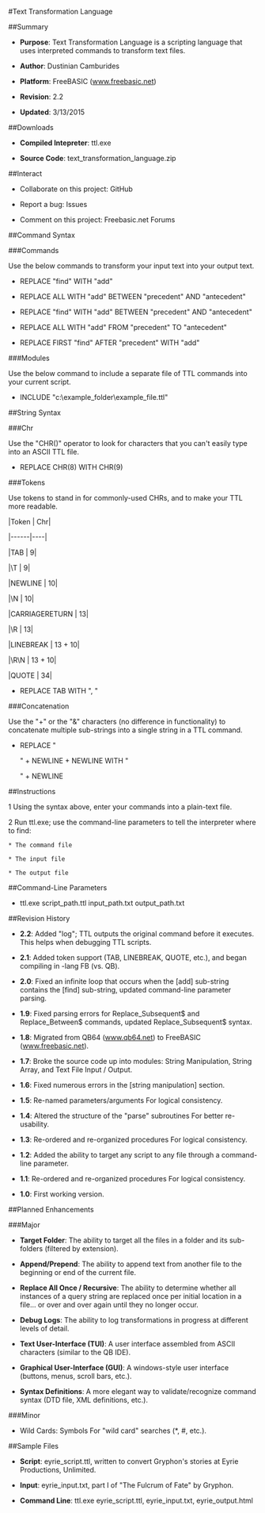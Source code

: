 ﻿#Text Transformation Language

##Summary

* **Purpose**: Text Transformation Language is a scripting language that uses interpreted commands to transform text files.

* **Author**: Dustinian Camburides

* **Platform**: FreeBASIC (www.freebasic.net)

* **Revision**: 2.2

* **Updated**: 3/13/2015

##Downloads

* **Compiled Intepreter**: ttl.exe

* **Source Code**: text_transformation_language.zip

##Interact

* Collaborate on this project: GitHub

* Report a bug: Issues

* Comment on this project: Freebasic.net Forums

##Command Syntax

###Commands

Use the below commands to transform your input text into your output text.

* REPLACE "find" WITH "add"

* REPLACE ALL WITH "add" BETWEEN "precedent" AND "antecedent"

* REPLACE "find" WITH "add" BETWEEN "precedent" AND "antecedent"

* REPLACE ALL WITH "add" FROM "precedent" TO "antecedent"

* REPLACE FIRST "find" AFTER "precedent" WITH "add"

###Modules

Use the below command to include a separate file of TTL commands into your current script.

* INCLUDE "c:\example_folder\example_file.ttl"

##String Syntax

###Chr

Use the "CHR()" operator to look for characters that you can't easily type into an ASCII TTL file.

* REPLACE CHR(8) WITH CHR(9)

###Tokens

Use tokens to stand in for commonly-used CHRs, and to make your TTL more readable.

|Token | Chr|

|------|----|

|TAB | 9|

|\T | 9|

|NEWLINE | 10|

|\N | 10|

|CARRIAGERETURN | 13|

|\R | 13|

|LINEBREAK | 13 + 10|

|\R\N | 13 + 10|

|QUOTE | 34|

* REPLACE TAB WITH ", "

###Concatenation

Use the "+" or the "&" characters (no difference in functionality) to concatenate multiple sub-strings into a single string in a TTL command.

* REPLACE "</p>" + NEWLINE + NEWLINE WITH "</p>" + NEWLINE

##Instructions

1 Using the syntax above, enter your commands into a plain-text file.

2 Run ttl.exe; use the command-line parameters to tell the interpreter where to find:

	* The command file

	* The input file

	* The output file

##Command-Line Parameters

* ttl.exe script_path.ttl input_path.txt output_path.txt

##Revision History

* **2.2**: Added "log"; TTL outputs the original command before it executes. This helps when debugging TTL scripts.

* **2.1**: Added token support (TAB, LINEBREAK, QUOTE, etc.), and began compiling in -lang FB (vs. QB).

* **2.0**: Fixed an infinite loop that occurs when the [add] sub-string contains the [find] sub-string, updated command-line parameter parsing.

* **1.9**: Fixed parsing errors for Replace_Subsequent$ and Replace_Between$ commands, updated Replace_Subsequent$ syntax.

* **1.8**: Migrated from QB64 (www.qb64.net) to FreeBASIC (www.freebasic.net).

* **1.7**: Broke the source code up into modules: String Manipulation, String Array, and Text File Input / Output.

* **1.6**: Fixed numerous errors in the [string manipulation] section.

* **1.5**: Re-named parameters/arguments For logical consistency.

* **1.4**: Altered the structure of the "parse" subroutines For better re-usability.

* **1.3**: Re-ordered and re-organized procedures For logical consistency.

* **1.2**: Added the ability to target any script to any file through a command-line parameter.

* **1.1**: Re-ordered and re-organized procedures For logical consistency.

* **1.0**: First working version.

##Planned Enhancements

###Major

* **Target Folder**: The ability to target all the files in a folder and its sub-folders (filtered by extension).

* **Append/Prepend**: The ability to append text from another file to the beginning or end of the current file.

* **Replace All Once / Recursive**: The ability to determine whether all instances of a query string are replaced once per initial location in a file... or over and over again until they no longer occur.

* **Debug Logs**: The ability to log transformations in progress at different levels of detail.

* **Text User-Interface (TUI)**: A user interface assembled from ASCII characters (similar to the QB IDE).

* **Graphical User-Interface (GUI)**: A windows-style user interface (buttons, menus, scroll bars, etc.).

* **Syntax Definitions**: A more elegant way to validate/recognize command syntax (DTD file, XML definitions, etc.).

###Minor

* Wild Cards: Symbols For "wild card" searches (*, #, etc.).

##Sample Files

* **Script**: eyrie_script.ttl, written to convert Gryphon's stories at Eyrie Productions, Unlimited.

* **Input**: eyrie_input.txt, part I of "The Fulcrum of Fate" by Gryphon.

* **Command Line**: ttl.exe eyrie_script.ttl, eyrie_input.txt, eyrie_output.html